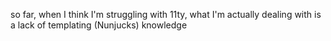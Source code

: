 so far, when I think I'm struggling with 11ty, what I'm actually dealing with is a lack of templating (Nunjucks) knowledge
